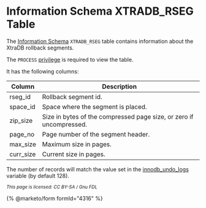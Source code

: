 # Information Schema XTRADB\_RSEG Table

The [Information Schema](../../) `XTRADB_RSEG` table contains information about the XtraDB rollback segments.

The `PROCESS` [privilege](../../../../../account-management-sql-statements/grant.md) is required to view the table.

It has the following columns:

| Column     | Description                                                         |
| ---------- | ------------------------------------------------------------------- |
| rseg\_id   | Rollback segment id.                                                |
| space\_id  | Space where the segment is placed.                                  |
| zip\_size  | Size in bytes of the compressed page size, or zero if uncompressed. |
| page\_no   | Page number of the segment header.                                  |
| max\_size  | Maximum size in pages.                                              |
| curr\_size | Current size in pages.                                              |

The number of records will match the value set in the [innodb\_undo\_logs](../../../../../../../server-usage/storage-engines/innodb/innodb-system-variables.md#innodb_undo_logs) variable (by default 128).

<sub>_This page is licensed: CC BY-SA / Gnu FDL_</sub>

{% @marketo/form formId="4316" %}
